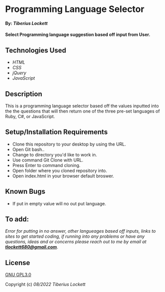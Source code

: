 
# Programming Language Selector


#### By: _**Tiberius Lockett**_


#### Select Programming language suggestion based off input from User.


## Technologies Used


* *_HTML_*  
* *_CSS_*  
* *_jQuery_*
* *_JavaScript_*


## Description


This is a programming language selector based off the values inputted into the the questions that will then return one of the three pre-set languages of Ruby, C#, or JavaScript. 


## Setup/Installation Requirements

* Clone this repository to your desktop by using the URL.
* Open Git bash..
* Change to directory you'd like to work in.
* Use command Git Clone with URL.
* Press Enter to command cloning.
* Open folder where you cloned repository into.
* Open index.html in your browser default broswer.


## Known Bugs


* If put in empty value will no out put language.


## To add:


_Error for putting in no answer, other langueages based off inputs, links to sites to get started coding, if running into any problems or have any questions, ideas and or concerns please reach out to me by email at **tlockett680@gmail.com**_.


## License
[GNU GPL3.0](https://choosealicense.com/licenses/gpl-3.0/)


Copyright (c) _08/2022_ _Tiberius Lockett_
